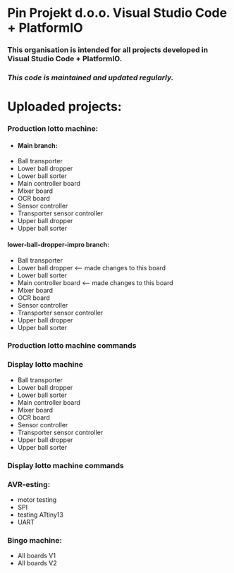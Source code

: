 # Pin Projekt d.o.o. Visual Studio Code + PlatformIO

### This organisation is intended for all projects developed in Visual Studio Code + PlatformIO.

### ***This code is maintained and updated regularly.***

# Uploaded projects:

### Production lotto machine:
- #### Main branch:
- Ball transporter
- Lower ball dropper
- Lower ball sorter
- Main controller board
- Mixer board
- OCR board
- Sensor controller
- Transporter sensor controller
- Upper ball dropper
- Upper ball sorter
#### lower-ball-dropper-impro branch:
- Ball transporter
- Lower ball dropper  <-- made changes to this board
- Lower ball sorter
- Main controller board <-- made changes to this board
- Mixer board
- OCR board
- Sensor controller
- Transporter sensor controller
- Upper ball dropper
- Upper ball sorter

### Production lotto machine commands

### Display lotto machine
- Ball transporter
- Lower ball dropper
- Lower ball sorter
- Main controller board
- Mixer board
- OCR board
- Sensor controller
- Transporter sensor controller
- Upper ball dropper
- Upper ball sorter

### Display lotto machine commands

### AVR-esting:
- motor testing
- SPI
- testing ATtiny13
- UART

### Bingo machine:
- All boards V1
- All boards V2
